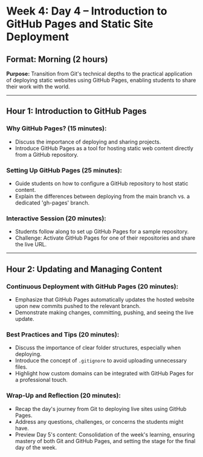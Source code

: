 # Week 4: Day 4 – Introduction to GitHub Pages and Static Site Deployment

## Format: Morning (2 hours)

**Purpose:** Transition from Git's technical depths to the practical application of deploying static websites using GitHub Pages, enabling students to share their work with the world.

---

## Hour 1: Introduction to GitHub Pages

### Why GitHub Pages? (15 minutes):

- Discuss the importance of deploying and sharing projects.
- Introduce GitHub Pages as a tool for hosting static web content directly from a GitHub repository.

### Setting Up GitHub Pages (25 minutes):

- Guide students on how to configure a GitHub repository to host static content.
- Explain the differences between deploying from the main branch vs. a dedicated 'gh-pages' branch.

### Interactive Session (20 minutes):

- Students follow along to set up GitHub Pages for a sample repository.
- Challenge: Activate GitHub Pages for one of their repositories and share the live URL.

---

## Hour 2: Updating and Managing Content

### Continuous Deployment with GitHub Pages (20 minutes):

- Emphasize that GitHub Pages automatically updates the hosted website upon new commits pushed to the relevant branch.
- Demonstrate making changes, committing, pushing, and seeing the live update.

### Best Practices and Tips (20 minutes):

- Discuss the importance of clear folder structures, especially when deploying.
- Introduce the concept of `.gitignore` to avoid uploading unnecessary files.
- Highlight how custom domains can be integrated with GitHub Pages for a professional touch.

### Wrap-Up and Reflection (20 minutes):

- Recap the day's journey from Git to deploying live sites using GitHub Pages.
- Address any questions, challenges, or concerns the students might have.
- Preview Day 5's content: Consolidation of the week's learning, ensuring mastery of both Git and GitHub Pages, and setting the stage for the final day of the week.
